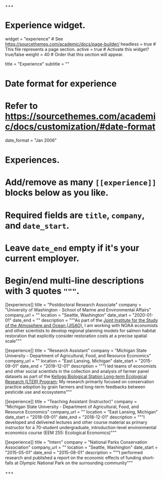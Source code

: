 +++
# Experience widget.
widget = "experience"  # See https://sourcethemes.com/academic/docs/page-builder/
headless = true  # This file represents a page section.
active = true  # Activate this widget? true/false
weight = 40  # Order that this section will appear.

title = "Experience"
subtitle = ""

# Date format for experience
#   Refer to https://sourcethemes.com/academic/docs/customization/#date-format
date_format = "Jan 2006"

# Experiences.
#   Add/remove as many `[[experience]]` blocks below as you like.
#   Required fields are `title`, `company`, and `date_start`.
#   Leave `date_end` empty if it's your current employer.
#   Begin/end multi-line descriptions with 3 quotes `"""`.
[[experience]]
  title = "Postdoctoral Research Associate"
  company = "University of Washington - School of Marine and Environmental Affairs"
  company_url = ""
  location = "Seattle, Washington"
  date_start = "2020-01-01"
  date_end = ""
  description = """As part of the [Joint Institute for the Study of the Atmosphere and Ocean (JISAO)](https://jisao.uw.edu/), I am working with NOAA economists and other scientists to develop regional planning models for salmon habitat restoration that explicitly consider restoration costs at a precise spatial scale"""

[[experience]]
  title = "Research Assistant"
  company = "Michigan State University - Department of Agricultural, Food, and Resource Economics"
  company_url = ""
  location = "East Lansing, Michigan"
  date_start = "2015-09-01"
  date_end = "2019-12-01"
  description = """I led teams of economists and other social scientists in the collection and analysis of farmer panel datasets as part of the [Kellogg Biological Station Long-term Ecological Research (LTER) Program](https://lter.kbs.msu.edu/); My research primarily focused on conservation practice adoption by grain farmers and long-term feedbacks between pesticide use and ecosystems"""

[[experience]]
  title = "Teaching Assistant (Instructor)"
  company = "Michigan State University - Department of Agricultural, Food, and Resource Economics"
  company_url = ""
  location = "East Lansing, Michigan"
  date_start = "2018-09-01"
  date_end = "2018-12-01"
  description = """I developed and delivered lectures and other course material as primary instructor for a 70-student undergraduate, introduction-level environmental economics course (EEM 255: Ecological Economics)"""

[[experience]]
  title = "Intern"
  company = "National Parks Conservation Association"
  company_url = ""
  location = "Seattle, Washington"
  date_start = "2015-05-01"
  date_end = "2015-08-01"
  description = """I performed research and published a report on the economic effects of funding short-falls at Olympic National Park on the surrounding community"""

+++
